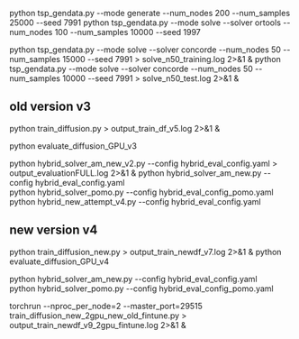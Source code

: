 python tsp_gendata.py --mode generate --num_nodes 200 --num_samples 25000 --seed 7991
python tsp_gendata.py --mode solve --solver ortools --num_nodes 100 --num_samples 10000 --seed 1997

python tsp_gendata.py --mode solve --solver concorde --num_nodes 50 --num_samples 15000 --seed 7991 > solve_n50_training.log 2>&1 &
python tsp_gendata.py --mode solve --solver concorde --num_nodes 50 --num_samples 10000 --seed 7991  > solve_n50_test.log 2>&1 &

## old version v3 
python train_diffusion.py > output_train_df_v5.log 2>&1 &

python evaluate_diffusion_GPU_v3

python hybrid_solver_am_new_v2.py --config hybrid_eval_config.yaml     > output_evaluationFULL.log 2>&1 &
python hybrid_solver_am_new.py --config hybrid_eval_config.yaml   
python hybrid_solver_pomo.py --config hybrid_eval_config_pomo.yaml
python hybrid_new_attempt_v4.py --config hybrid_eval_config.yaml

## new version v4
python train_diffusion_new.py > output_train_newdf_v7.log 2>&1 &
python evaluate_diffusion_GPU_v4

python hybrid_solver_am_new.py --config hybrid_eval_config.yaml   
python hybrid_solver_pomo.py --config hybrid_eval_config_pomo.yaml


torchrun --nproc_per_node=2 --master_port=29515 train_diffusion_new_2gpu_new_old_fintune.py  > output_train_newdf_v9_2gpu_fintune.log 2>&1 &